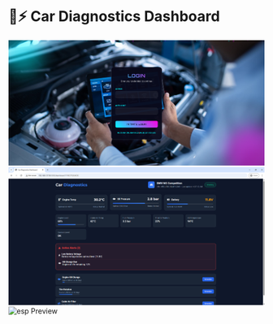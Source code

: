 # 🚗⚡ Car Diagnostics Dashboard
![Login Preview](static/images/Login-preview.png)
![Dashboard Preview](static/images/dashboard-preview.png)
![esp Preview](static/images/esp.jpg)
